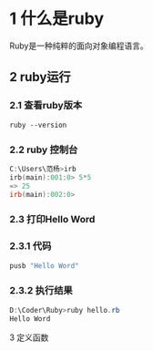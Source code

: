# 1 什么是ruby

Ruby是一种纯粹的面向对象编程语言。

## 2 ruby运行

### 2.1 查看ruby版本

```shell
ruby --version
```

### 2.2 ruby 控制台

```powershell
C:\Users\范杨>irb
irb(main):001:0> 5*5
=> 25
irb(main):002:0>
```

### 2.3 打印Hello Word

### 2.3.1 代码

```ruby
pusb "Hello Word"
```

### 2.3.2 执行结果

```powershell
D:\Coder\Ruby>ruby hello.rb
Hello Word
```

3 定义函数

```

```

